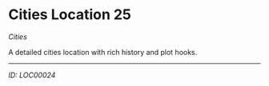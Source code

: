 # Cities Location 25

*Cities*

A detailed cities location with rich history and plot hooks.

---
*ID: LOC00024*